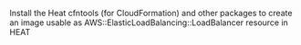 Install the Heat cfntools (for CloudFormation) and other packages 
to create an image usable as AWS::ElasticLoadBalancing::LoadBalancer 
resource in HEAT
